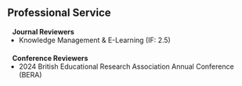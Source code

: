## Professional Service

<h4 style="margin:0 10px 0;">Journal Reviewers</h4>

<ul style="margin:0 0 20px;">
  <li><a> Knowledge Management & E-Learning (IF: 2.5)</a></li>

</ul>

<h4 style="margin:0 10px 0;">Conference Reviewers</h4>

<ul style="margin:0 0 20px;">
  <li><a>2024 British Educational Research Association Annual Conference (BERA)</a></li>
</ul>

<!--<h4 style="margin:0 10px 0;">Membership</h4>
<ul style="margin:0 0 20px;">
  <li><a> IEEE Student Member</a></li>
</ul>
<ul style="margin:0 0 20px;">
  <li><strong>[2019-present]</strong> Member of the <a href="https://www." target="_blank"> XXXXXXXX </a></li>
  <li><strong>[2019-present]</strong> Member of the <a href="https://www." target="_blank"> XXXXXXXXX </a></li>
</ul>
-->
